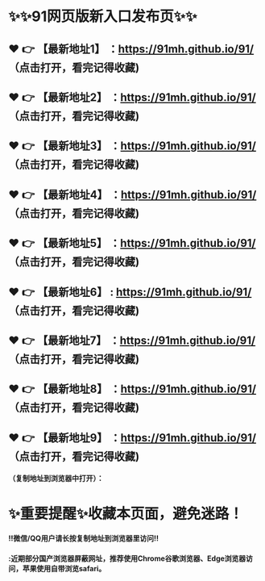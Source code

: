 # :sparkles::sparkles:91网页版新入口发布页:sparkles::sparkles:

 :heart: :point_right: 【最新地址1】 ：https://91mh.github.io/91/   （点击打开，看完记得收藏)
 ------
 :heart: :point_right: 【最新地址2】 ：https://91mh.github.io/91/   （点击打开，看完记得收藏)
 ------
 :heart: :point_right: 【最新地址3】 ：https://91mh.github.io/91/   （点击打开，看完记得收藏)
 ------
 :heart: :point_right: 【最新地址4】 ：https://91mh.github.io/91/  （点击打开，看完记得收藏)
 ------
 :heart: :point_right: 【最新地址5】 ：https://91mh.github.io/91/  （点击打开，看完记得收藏)
 ------
 :heart: :point_right: 【最新地址6】 : https://91mh.github.io/91/  （点击打开，看完记得收藏)
 ------
 :heart: :point_right: 【最新地址7】 ：https://91mh.github.io/91/  （点击打开，看完记得收藏)
 ------
 :heart: :point_right: 【最新地址8】 ：https://91mh.github.io/91/  （点击打开，看完记得收藏)
 ------
 :heart: :point_right: 【最新地址9】 ：https://91mh.github.io/91/  （点击打开，看完记得收藏)
 ------



#### （复制地址到浏览器中打开）：
# :sparkles:重要提醒:sparkles:收藏本页面，避免迷路！
#### ‼️微信/QQ用户请长按复制地址到浏览器里访问‼
#### :近期部分国产浏览器屏蔽网址，推荐使用Chrome谷歌浏览器、Edge浏览器访问，苹果使用自带浏览safari。

